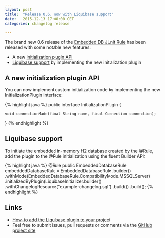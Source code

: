 ```yaml
---
layout: post
title:  "Release 0.6, now with Liquibase support"
date:   2015-12-13 17:00:00 CET
categories: changelog release

---
```

The brand new 0.6 release of the [Embedded DB JUnit Rule](https://github.com/zapodot/embedded-db-junit) has been released with some notable new features:
* A new [initialization plugin API](#A_new_initialization_plugin_API)
* [Liquibase support](#Liquibase_support) by implementing the new initialization plugin

## A new initialization plugin API
You can now implement custom initialization code by implementing the new InitializationPlugin interface:

{% highlight java %}
public interface InitializationPlugin {

    void connectionMade(final String name, final Connection connection);
}
{% endhighlight %}

## Liquibase support
To initiate the embedded in-memory H2 database created by the @Rule, add the plugin to the @Rule initialization using the fluent Builder API:

{% highlight java %}
@Rule
public EmbeddedDatabaseRule embeddedDatabaseRule = EmbeddedDatabaseRule
        .builder()
        .withMode(EmbeddedDatabaseRule.CompatibilityMode.MSSQLServer)
        .initializedByPlugin(LiquibaseInitializer.builder()
                .withChangelogResource("example-changelog.sql")
                .build())
        .build();
{% endhighlight %}

## Links
* [How-to add the Liquibase plugin to your project](https://github.com/zapodot/embedded-db-junit/tree/master/embedded-db-junit-liquibase)
* Feel free to submit issues, pull requests or comments via the [GitHub project site](https://github.com/zapodot/embedded-db-junit)
